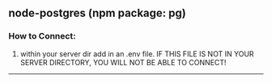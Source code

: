 ## node-postgres (npm package: pg)

### How to Connect:
1. within your server dir add in an .env file. IF THIS FILE IS NOT IN YOUR SERVER DIRECTORY, YOU WILL NOT BE ABLE TO
CONNECT!

---